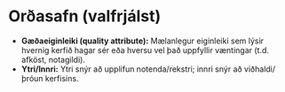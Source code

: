 # Orðasafn (valfrjálst)
- **Gæðaeiginleiki (quality attribute):** Mælanlegur eiginleiki sem lýsir hvernig kerfið hagar sér eða hversu vel það uppfyllir væntingar (t.d. afköst, notagildi).  
- **Ytri/Innri:** Ytri snýr að upplifun notenda/rekstri; innri snýr að viðhaldi/þróun kerfisins.
